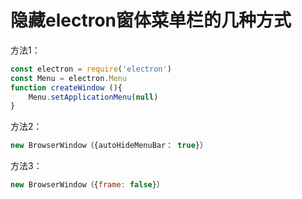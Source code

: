 # 隐藏electron窗体菜单栏的几种方式

方法1：

```javascript
const electron = require('electron')
const Menu = electron.Menu
function createWindow (){
	Menu.setApplicationMenu(null)
}
```

方法2：

```javascript
new BrowserWindow（{autoHideMenuBar： true}）
```

方法3：

```javascript
new BrowserWindow（{frame: false}）
```

